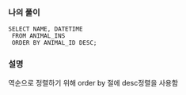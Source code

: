 ### 나의 풀이
```
SELECT NAME, DATETIME
 FROM ANIMAL_INS
 ORDER BY ANIMAL_ID DESC;
```


### 설명
역순으로 정렬하기 위해 order by 절에 desc정렬을 사용함
